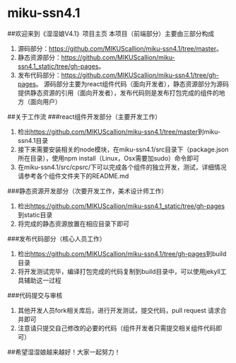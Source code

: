 # miku-ssn4.1

##欢迎来到《湿湿娘V4.1》项目主页
本项目（前端部分）主要由三部分构成
1. 源码部分：<https://github.com/MIKUScallion/miku-ssn4.1/tree/master>。
2. 静态资源部分：<https://github.com/MIKUScallion/miku-ssn4.1_static/tree/gh-pages>。
3. 发布代码部分：<https://github.com/MIKUScallion/miku-ssn4.1/tree/gh-pages>。
源码部分主要为react组件代码（面向开发者），静态资源部分为源码提供静态资源的引用（面向开发者），发布代码则是发布打包完成的组件的地方（面向用户）

##关于工作流
###react组件开发部分（主要开发工作）
1. 检出<https://github.com/MIKUScallion/miku-ssn4.1/tree/master>到miku-ssn4.1目录
2. 接下来需要安装相关的node模块，在miku-ssn4.1/src目录下（package.json所在目录），使用npm install（Linux，Osx需要加sudo）命令即可
3. 在miku-ssn4.1/src/cpsrc/下可以完成各个组件的独立开发，测试，详细情况请参考各个组件文件夹下的README.md

###静态资源开发部分（次要开发工作，美术设计师工作）
1. 检出<https://github.com/MIKUScallion/miku-ssn4.1_static/tree/gh-pages>到static目录
2. 将完成的静态资源放置在相应目录下即可

###发布代码部分（核心人员工作）
1. 检出<https://github.com/MIKUScallion/miku-ssn4.1/tree/gh-pages>到build目录
2. 将开发测试完毕，编译打包完成的代码复制到build目录中，可以使用jekyll工具辅助这一过程

###代码提交与审核
1. 其他开发人员fork相关库后，进行开发测试，提交代码，pull request 请求合并即可
2. 注意请只提交自己修改的必要的代码（组件开发者只需提交相关组件代码即可）

##希望湿湿娘越来越好！大家一起努力！


